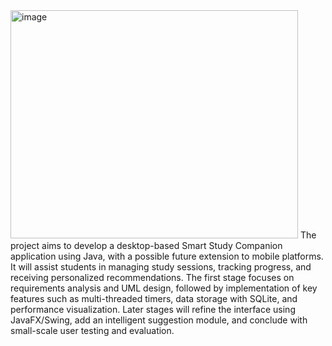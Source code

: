<img width="460" height="365" alt="image" src="https://github.com/user-attachments/assets/301a7d4e-9701-4f93-8e7d-7e9f19457f23" />
The project aims to develop a desktop-based Smart Study Companion application using Java, with a possible future extension to mobile platforms. It will assist students in managing study sessions, tracking progress, and receiving personalized recommendations. The first stage focuses on requirements analysis and UML design, followed by implementation of key features such as multi-threaded timers, data storage with SQLite, and performance visualization. Later stages will refine the interface using JavaFX/Swing, add an intelligent suggestion module, and conclude with small-scale user testing and evaluation.
